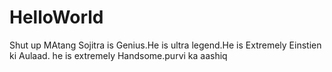 # HelloWorld
Shut up
MAtang Sojitra is Genius.He is ultra legend.He is Extremely Einstien ki Aulaad. he is extremely Handsome.purvi ka aashiq
